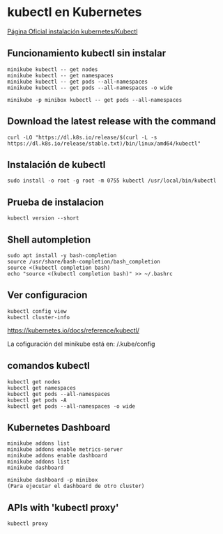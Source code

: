 # kubectl en Kubernetes

[Página Oficial instalación kubernetes/Kubectl](https://kubernetes.io/docs/tasks/tools/install-kubectl-linux/)

## Funcionamiento kubectl sin instalar

    minikube kubectl -- get nodes
    minikube kubectl -- get namespaces
    minikube kubectl -- get pods --all-namespaces
    minikube kubectl -- get pods --all-namespaces -o wide

    minikube -p minibox kubectl -- get pods --all-namespaces 

## Download the latest release with the command

    curl -LO "https://dl.k8s.io/release/$(curl -L -s https://dl.k8s.io/release/stable.txt)/bin/linux/amd64/kubectl"

## Instalación de kubectl

    sudo install -o root -g root -m 0755 kubectl /usr/local/bin/kubectl

## Prueba de instalacion

    kubectl version --short

## Shell autompletion

    sudo apt install -y bash-completion
    source /usr/share/bash-completion/bash_completion
    source <(kubectl completion bash)
    echo "source <(kubectl completion bash)" >> ~/.bashrc

## Ver configuracion

    kubectl config view
    kubectl cluster-info

<https://kubernetes.io/docs/reference/kubectl/>

La cofiguración del minikube está en: /.kube/config

## comandos kubectl

    kubectl get nodes
    kubectl get namespaces
    kubectl get pods --all-namespaces
    kubectl get pods -A 
    kubectl get pods --all-namespaces -o wide

## Kubernetes Dashboard

    minikube addons list
    minikube addons enable metrics-server
    minikube addons enable dashboard
    minikube addons list
    minikube dashboard

    minikube dashboard -p minibox
    (Para ejecutar el dashboard de otro cluster)

## APIs with 'kubectl proxy'

    kubectl proxy
